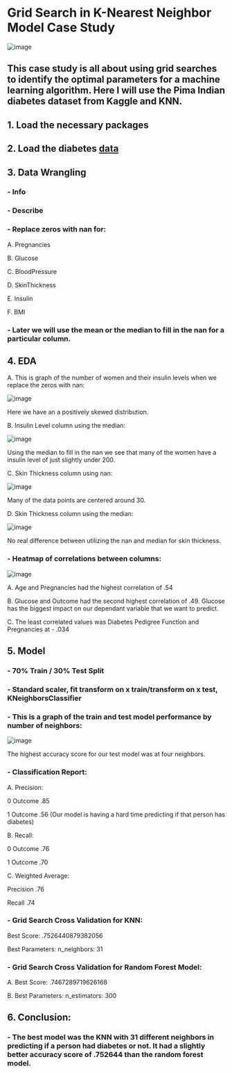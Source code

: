 # Grid Search in K-Nearest Neighbor Model Case Study

![image](https://user-images.githubusercontent.com/86930309/228668393-7ded6d4a-7981-431c-b39a-72099b8ad380.png)

## This case study is all about using grid searches to identify the optimal parameters for a machine learning algorithm. Here I will use the Pima Indian diabetes dataset from Kaggle and KNN.

## 1. Load the necessary packages

## 2. Load the diabetes [data](https://github.com/GHASS19/Grid-Search-in-KNN-Model-Case-Study/blob/main/Data/Grid%20Search%20in%20KNN%20(Diabetes).csv)

## 3. Data Wrangling

### - Info

### - Describe

### - Replace zeros with nan for: 

 A. Pregnancies 
 
 B. Glucose
 
 C. BloodPressure 
 
 D. SkinThickness
 
 E. Insulin 
 
 F. BMI
 
 ### - Later we will use the mean or the median to fill in the nan for a particular column.

## 4. EDA

 A. This is graph of the number of women and their insulin levels when we replace the zeros with nan:

![image](https://user-images.githubusercontent.com/86930309/228964218-bed616ad-bde2-4011-a9ee-947d711f48e0.png)

Here we have an a positively skewed distribution.

B. Insulin Level column using the median:

![image](https://user-images.githubusercontent.com/86930309/228964679-c604a203-5432-4628-bf9d-b71c629f9305.png)

Using the median to fill in the nan we see that many of the women have a insulin level of just slightly under 200.

C. Skin Thickness column using nan:

![image](https://user-images.githubusercontent.com/86930309/228957515-b36804e4-d3ac-4eac-a984-93839d53c35a.png)

Many of the data points are centered around 30.

D. Skin Thickness column using the median:

![image](https://user-images.githubusercontent.com/86930309/228958133-99615dd4-c191-4e3c-80fe-566c4e7e628a.png)

No real difference between utilizing the nan and median for skin thickness.

### - Heatmap of correlations between columns:

![image](https://user-images.githubusercontent.com/86930309/228965556-39bae256-1e01-432a-93c2-963a4e1d543c.png)

A. Age and Pregnancies had the highest correlation of .54

B. Glucose and Outcome had the second highest correlation of .49. Glucose has the biggest impact on our dependant variable that we want to predict.

C. The least correlated values was Diabetes Pedigree Function and Pregnancies at - .034

## 5. Model

### - 70% Train / 30% Test Split

### - Standard scaler, fit transform on x train/transform on x test, KNeighborsClassifier

### - This is a graph of the train and test model performance by number of neighbors:

![image](https://user-images.githubusercontent.com/86930309/228968837-eff49794-58a6-45c1-a347-93ac98fb328b.png)

The highest accuracy score for our test model was at four neighbors.

### - Classification Report:

A. Precision:
 
0 Outcome .85

1 Outcome .56 (Our model is having a hard time predicting if that person has diabetes)

B. Recall:

0 Outcome .76

1 Outcome .70 

C. Weighted Average:

Precision .76

Recall .74

### - Grid Search Cross Validation for KNN:

Best Score: .7526440879382056

Best Parameters: n_neighbors: 31

### - Grid Search Cross Validation for Random Forest Model:

A. Best Score: .7467289719626168

B. Best Parameters: n_estimators: 300

## 6. Conclusion:

### - The best model was the KNN with 31 different neighbors in predicting if a person had diabetes or not. It had a slightly better accuracy score of .752644 than the random forest model.



